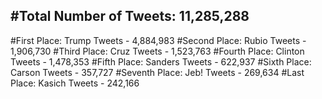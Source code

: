 #Total Number of Tweets: 11,285,288 
---
#First Place: Trump Tweets - 4,884,983
#Second Place: Rubio Tweets - 1,906,730
#Third Place: Cruz Tweets - 1,523,763
#Fourth Place: Clinton Tweets - 1,478,353
#Fifth Place: Sanders Tweets - 622,937
#Sixth Place: Carson Tweets - 357,727
#Seventh Place: Jeb! Tweets - 269,634
#Last Place: Kasich Tweets - 242,166
